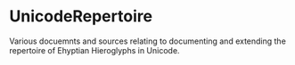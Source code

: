 # UnicodeRepertoire
Various docuemnts and sources relating to documenting and extending the repertoire of Ehyptian Hieroglyphs in Unicode.
